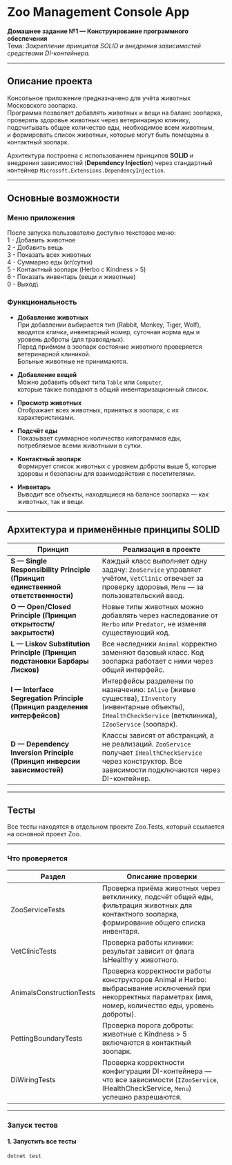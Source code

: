 # Zoo Management Console App  
**Домашнее задание №1 — Конструирование программного обеспечения**  
Тема: *Закрепление принципов SOLID и внедрения зависимостей средствами DI-контейнера.*

---

## Описание проекта

Консольное приложение предназначено для учёта животных Московского зоопарка.  
Программа позволяет добавлять животных и вещи на баланс зоопарка,  
проверять здоровье животных через ветеринарную клинику,  
подсчитывать общее количество еды, необходимое всем животным,  
и формировать список животных, которые могут быть помещены в контактный зоопарк.

Архитектура построена с использованием принципов **SOLID** и внедрения зависимостей (**Dependency Injection**) через стандартный контейнер `Microsoft.Extensions.DependencyInjection`.

---

## Основные возможности

### Меню приложения
После запуска пользователю доступно текстовое меню:\
  1 - Добавить животное\
  2 - Добавить вещь\
  3 - Показать всех животных\
  4 - Суммарно еды (кг/сутки)\
  5 - Контактный зоопарк (Herbo с Kindness > 5)\
  6 - Показать инвентарь (вещи и животные)\
  0 - Выход\

### Функциональность

- **Добавление животных**  
  При добавлении выбирается тип (Rabbit, Monkey, Tiger, Wolf),  
  вводятся кличка, инвентарный номер, суточная норма еды и уровень доброты (для травоядных).  
  Перед приёмом в зоопарк состояние животного проверяется ветеринарной клиникой.  
  Больные животные не принимаются.

- **Добавление вещей**  
  Можно добавить объект типа `Table` или `Computer`,  
  которые также попадают в общий инвентаризационный список.

- **Просмотр животных**  
  Отображает всех животных, принятых в зоопарк, с их характеристиками.

- **Подсчёт еды**  
  Показывает суммарное количество килограммов еды, потребляемое всеми животными в сутки.

- **Контактный зоопарк**  
  Формирует список животных с уровнем доброты выше 5, которые здоровы и безопасны для взаимодействия с посетителями.

- **Инвентарь**  
  Выводит все объекты, находящиеся на балансе зоопарка — как животных, так и вещи.

---

## Архитектура и применённые принципы SOLID

| Принцип | Реализация в проекте |
|----------|----------------------|
| **S — Single Responsibility Principle (Принцип единственной ответственности)** | Каждый класс выполняет одну задачу: `ZooService` управляет учётом, `VetClinic` отвечает за проверку здоровья, `Menu` — за пользовательский ввод. |
| **O — Open/Closed Principle (Принцип открытости/закрытости)** | Новые типы животных можно добавлять через наследование от `Herbo` или `Predator`, не изменяя существующий код. |
| **L — Liskov Substitution Principle (Принцип подстановки Барбары Лисков)** | Все наследники `Animal` корректно заменяют базовый класс. Код зоопарка работает с ними через общий интерфейс. |
| **I — Interface Segregation Principle (Принцип разделения интерфейсов)** | Интерфейсы разделены по назначению: `IAlive` (живые существа), `IInventory` (инвентарные объекты), `IHealthCheckService` (ветклиника), `IZooService` (зоопарк). |
| **D — Dependency Inversion Principle (Принцип инверсии зависимостей)** | Классы зависят от абстракций, а не реализаций. `ZooService` получает `IHealthCheckService` через конструктор. Все зависимости подключаются через DI-контейнер. |

---
## Тесты

Все тесты находятся в отдельном проекте Zoo.Tests, который ссылается на основной проект Zoo.

---

### Что проверяется

| Раздел | Описание проверки |
|---------|------------------|
| ZooServiceTests | Проверка приёма животных через ветклинику, подсчёт общей еды, фильтрация животных для контактного зоопарка, формирование общего списка инвентаря. |
| VetClinicTests | Проверка работы клиники: результат зависит от флага IsHealthy у животного. |
| AnimalsConstructionTests | Проверка корректности работы конструкторов Animal и Herbo: выбрасывание исключений при некорректных параметрах (имя, номер, количество еды, уровень доброты). |
| PettingBoundaryTests | Проверка порога доброты: животные с Kindness > 5 включаются в контактный зоопарк. |
| DiWiringTests | Проверка корректности конфигурации DI-контейнера — что все зависимости (`IZooService`, IHealthCheckService, `Menu`) успешно разрешаются. |

---

### Запуск тестов

#### 1. Запустить все тесты
```bash
dotnet test
